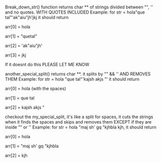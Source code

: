 Break_down_str() function returns char ** of strings divided between "", '' and no quotes. WITH QUOTES INCLUDED
Example: for str = hola"que tal"'ak"aiu"jh'jkj it should return 

arr[0] = hola

arr[1] = "quetal"

arr[2] = 'ak"aiu"jh'

arr[3] = jkj

If it doesnt do this PLEASE LET ME KNOW

another_special_split() returns char **. it splits by  "" && '' AND REMOVES THEM
Example: for str = hola   "que  tal"'kajsh akjs "' it should return

arr[0] = hola  (with the spaces)

arr[1] = que tal

arr[2] = kajsh akjs "

checkout the my_special_split, it's like a split for spaces, it cuts the strings when it finds the spaces and skips and removes them EXCEPT if they are inside "" or ''
Example: for str =  hola "maj sh'  gq "kjhbla kjh, it should return 

arr[0] = hola

arr[1] = "maj sh'  gq "kjhbla

arr[2] = kjh
